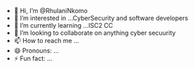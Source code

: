 - 👋 Hi, I’m @RhulaniNkomo
- 👀 I’m interested in ...CyberSecurity and  software developers
- 🌱 I’m currently learning ...ISC2 CC
- 💞️ I’m looking to collaborate on anything cyber secuurity 
- 📫 How to reach me ...
- 😄 Pronouns: ...
- ⚡ Fun fact: ...

<!---
RhulaniNkomo/RhulaniNkomo is a ✨ special ✨ repository because its `README.md` (this file) appears on your GitHub profile.
You can click the Preview link to take a look at your changes.
--->
